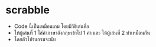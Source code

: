 # scrabble
- Code นี้เป็นเหมือนเกม โดยมีวิธีเล่นคือ
- ให้ผู้เล่นที่ 1 ใส่คำภาษาอังกฤษเข้าไป 1 คำ และ ให้ผู้เล่นที่ 2 ทำเหมือนกัน
- โดยตัวโปรแกรมจะนับ
